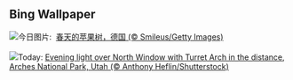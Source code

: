 ## Bing Wallpaper
![](https://www.bing.com/th?id=OHR.SpringApple_ZH-CN0101917345_UHD.jpg&w=1000)今日图片: &nbsp;[春天的苹果树，德国 (© Smileus/Getty Images)](https://www.bing.com/th?id=OHR.SpringApple_ZH-CN0101917345_UHD.jpg)
<br><br/>
![](https://www.bing.com/th?id=OHR.SunsetArchesNP_EN-US2974318595_UHD.jpg&w=1000)Today: [Evening light over North Window with Turret Arch in the distance, Arches National Park, Utah (© Anthony Heflin/Shutterstock)](https://www.bing.com/th?id=OHR.SunsetArchesNP_EN-US2974318595_UHD.jpg)
<br><br/>

